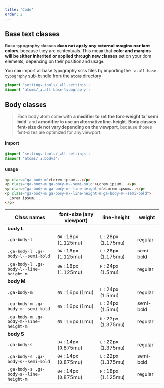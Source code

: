 ```yaml
---
title: 'Code'
order: 2
---
```


## Base text classes

Base typography classes **does not apply any external margins nor font-colors**, because they are contextuals. This mean that **color and margins will be either inherited or applied through new classes** set on your dom elements, depending on their position and usage.

You can import all base typography scss files by importing the `_a.all-base-typography` sub-bundle from the `atoms` directory

```scss
@import 'settings-tools/_all-settings';
@import 'atoms/_a.all-base-typography';
```

## Body classes

> Each body atom come with **a modifier to set the font-weight to 'semi bold'** and **a modifier to use an alternative line-height**.
> **Body classes font-size do not vary depending on the viewport**, because thoses font-sizes are optimized for any viewport.

#### Import

```scss
@import 'settings-tools/_all-settings';
@import 'atoms/_a.bodys';
```

#### usage

```html
<p class="ga-body-m">Lorem ipsum...</p>
<p class="ga-body-m ga-body-m--semi-bold">Lorem ipsum...</p>
<p class="ga-body-m ga-body-m--line-height-m">Lorem ipsum...</p>
<p class="ga-body-m ga-body-m--line-height-m ga-body-m--semi-bold">
  Lorem ipsum...
</p>
```

| Class names                            | font-size (any viewport) | line-height          | weight    |
| -------------------------------------- | ------------------------ | -------------------- | --------- |
| **body L**                             |
| `.ga-body-l`                           | `06` : 18px (1.125mu)    | `L` : 28px (1.175mu) | regular   |
| `.ga-body-l .ga-body-l--semi-bold`     | `06` : 18px (1.125mu)    | `L` : 28px (1.175mu) | semi bold |
| `.ga-body-l .ga-body-l--line-height-m` | `06` : 18px (1.125mu)    | `M` : 24px (1.5mu)   | regular   |
| **body M**                             |
| `.ga-body-m`                           | `05` : 16px (1mu)        | `L` : 24px (1.5mu)   | regular   |
| `.ga-body-m .ga-body-m--semi-bold`     | `05` : 16px (1mu)        | `L` : 24px (1.5mu)   | semi-bold |
| `.ga-body-m .ga-body-m--line-height-m` | `05` : 16px (1mu)        | `M` : 22px (1.375mu) | regular   |
| **body S**                             |
| `.ga-body-s`                           | `04` : 14px (0.875mu)    | `L` : 22px (1.375mu) | regular   |
| `.ga-body-s .ga-body-s--semi-bold`     | `04` : 14px (0.875mu)    | `L` : 22px (1.375mu) | semi-bold |
| `.ga-body-s .ga-body-s--line-height-m` | `04` : 14px (0.875mu)    | `M` : 18px (1.125mu) | regular   |
